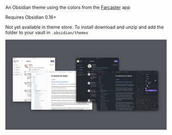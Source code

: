  An Obsidian theme using the colors from the [Farcaster](https://www.farcaster.xyz/) app

 Requires Obsidian 0.16+

 Not yet available in theme store. To install download and unzip and add the folder to your vault in `.obsidian/themes`

 ![Screenshot](screenshot.png)